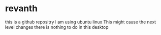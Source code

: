 # revanth
this is a github repositry
I am using ubuntu linux
This might cause the next level changes
there is nothing to do in this desktop
